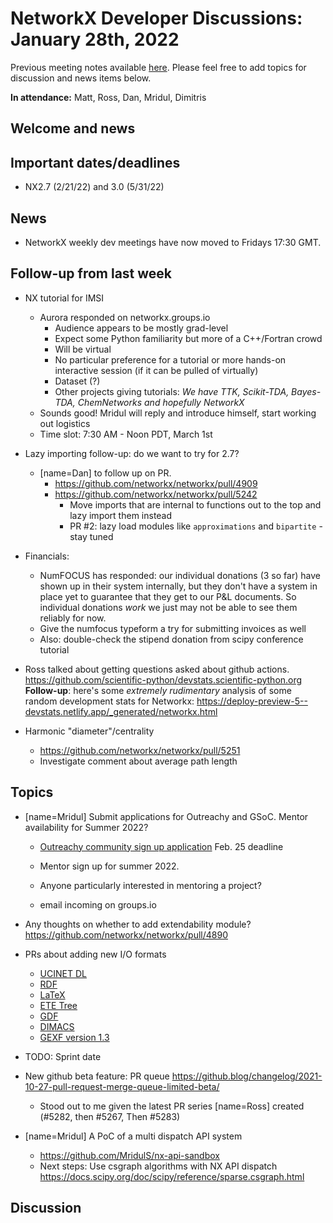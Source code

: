 # NetworkX Developer Discussions: January 28th, 2022

Previous meeting notes available [here](https://github.com/networkx/archive/tree/main/meetings). Please feel free to add topics for discussion and news items below.

**In attendance:** Matt, Ross, Dan, Mridul, Dimitris

## Welcome and news

## Important dates/deadlines

- NX2.7 (2/21/22) and 3.0 (5/31/22)

## News

- NetworkX weekly dev meetings have now moved to Fridays 17:30 GMT. 

## Follow-up from last week

- NX tutorial for IMSI
  * Aurora responded on networkx.groups.io
    - Audience appears to be mostly grad-level
    - Expect some Python familiarity but more of a C++/Fortran crowd
    - Will be virtual
    - No particular preference for a tutorial or more hands-on interactive session (if it can be pulled of virtually)
    - Dataset (?)
    - Other projects giving tutorials: *We have TTK, Scikit-TDA, Bayes-TDA, ChemNetworks and hopefully NetworkX*
  * Sounds good! Mridul will reply and introduce himself, start working out logistics
  * Time slot: 7:30 AM - Noon PDT, March 1st
  
- Lazy importing follow-up: do we want to try for 2.7?
    - [name=Dan] to follow up on PR.
        - https://github.com/networkx/networkx/pull/4909
        - https://github.com/networkx/networkx/pull/5242
          * Move imports that are internal to functions out to the top and lazy import them instead
          * PR #2: lazy load modules like `approximations` and `bipartite` - stay tuned
          

- Financials:
  * NumFOCUS has responded: our individual donations (3 so far) have shown up in their system internally, but they don't have a system in place yet to guarantee that they get to our P&L documents. So individual donations *work* we just may not be able to see them reliably for now.
  * Give the numfocus typeform a try for submitting invoices as well
  * Also: double-check the stipend donation from scipy conference tutorial

- Ross talked about getting questions asked about github actions. https://github.com/scientific-python/devstats.scientific-python.org
  **Follow-up**: here's some *extremely rudimentary* analysis of some random development stats for Networkx: https://deploy-preview-5--devstats.netlify.app/_generated/networkx.html


- Harmonic "diameter"/centrality
    - https://github.com/networkx/networkx/pull/5251
    - Investigate comment about average path length

## Topics

- [name=Mridul] Submit applications for Outreachy and GSoC. Mentor availability for Summer 2022?
    - [Outreachy community sign up application](https://docs.google.com/document/d/1KnxOK_VXfQg9vfIsS-hWAg4RcV_9KqXClSc0qiaD8fY/edit?usp=sharing) Feb. 25 deadline
    - Mentor sign up for summer 2022.
    - Anyone particularly interested in mentoring a project?
    
    - email incoming on groups.io

- Any thoughts on whether to add extendability module? https://github.com/networkx/networkx/pull/4890


- PRs about adding new I/O formats
    - [UCINET DL](https://github.com/networkx/networkx/pull/2052)
    - [RDF](https://github.com/networkx/networkx/pull/855)
    - [LaTeX](https://github.com/networkx/networkx/pull/3591)
    - [ETE Tree](https://github.com/networkx/networkx/pull/4700/)
    - [GDF](https://github.com/networkx/networkx/pull/4979)
    - [DIMACS](https://github.com/networkx/networkx/pull/4591)
    - [GEXF version 1.3](https://github.com/networkx/networkx/pull/3457)

- TODO: Sprint date

- New github beta feature: PR queue https://github.blog/changelog/2021-10-27-pull-request-merge-queue-limited-beta/
  * Stood out to me given the latest PR series [name=Ross] created (#5282, then #5267, Then #5283)


- [name=Mridul] A PoC of a multi dispatch API system
    - https://github.com/MridulS/nx-api-sandbox
    - Next steps: Use csgraph algorithms with NX API dispatch https://docs.scipy.org/doc/scipy/reference/sparse.csgraph.html

## Discussion
